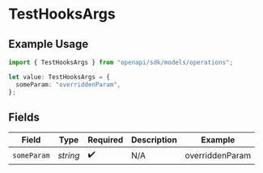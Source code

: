 # TestHooksArgs

## Example Usage

```typescript
import { TestHooksArgs } from "openapi/sdk/models/operations";

let value: TestHooksArgs = {
  someParam: "overriddenParam",
};
```

## Fields

| Field              | Type               | Required           | Description        | Example            |
| ------------------ | ------------------ | ------------------ | ------------------ | ------------------ |
| `someParam`        | *string*           | :heavy_check_mark: | N/A                | overriddenParam    |